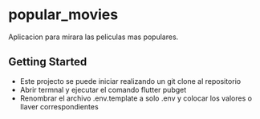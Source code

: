 # popular_movies

Aplicacion para mirara las peliculas mas populares.

## Getting Started

- Este projecto se puede iniciar realizando un git clone al repositorio
- Abrir termnal y ejecutar el comando flutter pubget
- Renombrar el archivo .env.template a solo .env y colocar los valores o llaver correspondientes
